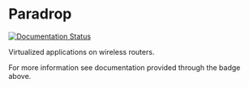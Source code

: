 # Paradrop

[![Documentation Status](https://readthedocs.org/projects/paradrop/badge/?version=latest)](http://paradrop.readthedocs.org/en/latest/)


Virtualized applications on wireless routers. 

For more information see documentation provided through the badge above.
